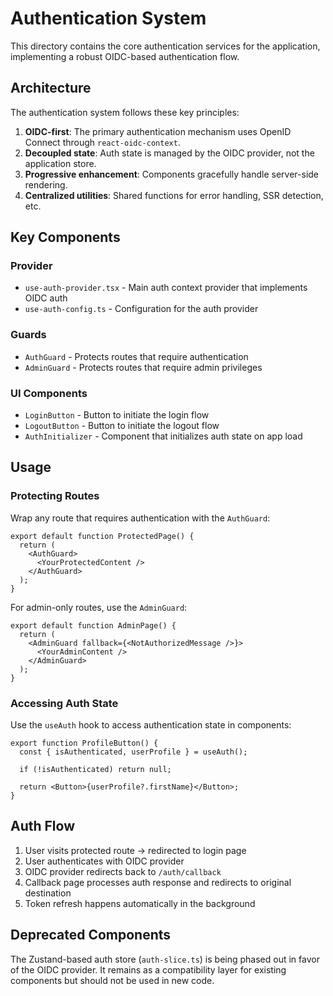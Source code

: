 # Authentication System

This directory contains the core authentication services for the application, implementing a robust OIDC-based authentication flow.

## Architecture

The authentication system follows these key principles:

1. **OIDC-first**: The primary authentication mechanism uses OpenID Connect through `react-oidc-context`.
2. **Decoupled state**: Auth state is managed by the OIDC provider, not the application store.
3. **Progressive enhancement**: Components gracefully handle server-side rendering.
4. **Centralized utilities**: Shared functions for error handling, SSR detection, etc.

## Key Components

### Provider

- `use-auth-provider.tsx` - Main auth context provider that implements OIDC auth
- `use-auth-config.ts` - Configuration for the auth provider

### Guards

- `AuthGuard` - Protects routes that require authentication
- `AdminGuard` - Protects routes that require admin privileges

### UI Components

- `LoginButton` - Button to initiate the login flow
- `LogoutButton` - Button to initiate the logout flow
- `AuthInitializer` - Component that initializes auth state on app load

## Usage

### Protecting Routes

Wrap any route that requires authentication with the `AuthGuard`:

```tsx
export default function ProtectedPage() {
  return (
    <AuthGuard>
      <YourProtectedContent />
    </AuthGuard>
  );
}
```

For admin-only routes, use the `AdminGuard`:

```tsx
export default function AdminPage() {
  return (
    <AdminGuard fallback={<NotAuthorizedMessage />}>
      <YourAdminContent />
    </AdminGuard>
  );
}
```

### Accessing Auth State

Use the `useAuth` hook to access authentication state in components:

```tsx
export function ProfileButton() {
  const { isAuthenticated, userProfile } = useAuth();

  if (!isAuthenticated) return null;

  return <Button>{userProfile?.firstName}</Button>;
}
```

## Auth Flow

1. User visits protected route → redirected to login page
2. User authenticates with OIDC provider
3. OIDC provider redirects back to `/auth/callback`
4. Callback page processes auth response and redirects to original destination
5. Token refresh happens automatically in the background

## Deprecated Components

The Zustand-based auth store (`auth-slice.ts`) is being phased out in favor of the OIDC provider. It remains as a compatibility layer for existing components but should not be used in new code.
